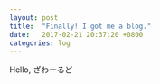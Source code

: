 ```yaml
---
layout: post
title:  "Finally! I got me a blog."
date:   2017-02-21 20:37:20 +0800
categories: log
---
```

Hello, ざわーるど